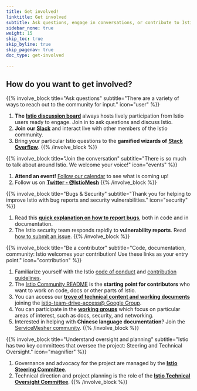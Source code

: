 ```yaml
---
title: Get involved!
linktitle: Get involved
subtitle: Ask questions, engage in conversations, or contribute to Istio’s growth. Istio is an open source project that is driven by the participation of users and contributors. Join in!
sidebar_none: true
weight: 15
skip_toc: true
skip_byline: true
skip_pagenav: true
doc_type: get-involved

---
```

## How do you want to get involved?

{{% involve_block title="Ask questions" subtitle="There are a variety of ways to reach out to the community for input." icon="user" %}}
1. **The** [**Istio discussion board**](https://discuss.istio.io/) always hosts lively participation from Istio users ready to engage. Join in to ask questions and discuss Istio.
2. **Join our** [**Slack**](https://slack.istio.io/) and interact live with other members of the Istio community.
3. Bring your particular Istio questions to the **gamified wizards of** [**Stack Overflow**](https://stackoverflow.com/questions/tagged/istio).
{{% /involve_block %}}

{{% involve_block title="Join the conversation" subtitle="There is so much to talk about around Istio. We welcome your voice!" icon="events" %}}
1. **Attend an event!** [Follow our calendar](https://calendar.google.com/calendar/embed?src=i10ogf58krfbrsjai5qi16g4do@group.calendar.google.com) to see what is coming up!
2. Follow us on [**Twitter - @IstioMesh**](https://twitter.com/IstioMesh)
{{% /involve_block %}}

{{% involve_block title="Bugs & Security" subtitle="Thank you for helping to improve Istio with bug reports and security vulnerabilities." icon="security" %}}
1. Read this [**quick explanation on how to report bugs**](/docs/releases/bugs/), both in code and in documentation.
2. The Istio security team responds rapidly to **vulnerability reports**. Read [how to submit an issue](/docs/releases/security-vulnerabilities/).
{{% /involve_block %}}

{{% involve_block title="Be a contributor" subtitle="Code, documentation, community: Istio welcomes your contribution! Use these links as your entry point." icon="contribution" %}}
1. Familiarize yourself with the Istio [code of conduct](https://github.com/istio/community/blob/master/CONTRIBUTING.md#code-of-conduct) and [contribution guidelines](https://github.com/istio/community/blob/master/CONTRIBUTING.md).
2. The [Istio Community README](https://github.com/istio/community/blob/master/README.md) is the **starting point for contributors** who want to work on code, docs or other parts of Istio.
3. You can access our [**trove of technical content and working documents**](https://drive.google.com/corp/drive/u/0/folders/0AIS5p3eW9BCtUk9PVA) joining the [istio-team-drive-access@ Google Group](https://groups.google.com/forum/#!forum/istio-team-drive-access).
4. You can participate in the [**working groups**](https://github.com/istio/community/blob/master/WORKING-GROUPS.md) which focus on particular areas of interest, such as docs, security, and networking.
5. Interested in helping with **Chinese language documentation**? Join the [ServiceMesher community](https://www.servicemesher.com/).
{{% /involve_block %}}

{{% involve_block title="Understand oversight and planning" subtitle="Istio has two key committees that oversee the project: Steering and Technical Oversight." icon="magnifier" %}}
1. Governance and advocacy for the project are managed by the [**Istio Steering Committee**](https://github.com/istio/community/tree/master/steering).
2. Technical direction and project planning is the role of the [**Istio Technical Oversight Committee**](https://github.com/istio/community/blob/master/TECH-OVERSIGHT-COMMITTEE.md).
{{% /involve_block %}}